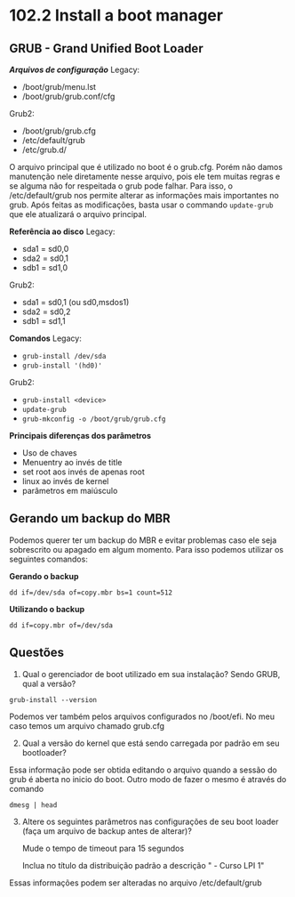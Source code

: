 # 102.2 Install a boot manager

## GRUB - Grand Unified Boot Loader

***Arquivos de configuração***
Legacy: 
- /boot/grub/menu.lst
- /boot/grub/grub.conf/cfg

Grub2:
- /boot/grub/grub.cfg
- /etc/default/grub
- /etc/grub.d/

O arquivo principal que é utilizado no boot é o grub.cfg. Porém não damos manutenção nele diretamente nesse arquivo, pois ele tem muitas regras e se alguma não for respeitada o grub pode falhar. Para isso, o /etc/default/grub nos permite alterar as informações mais importantes no grub. Após feitas as modificações, basta usar o commando ```update-grub``` que ele atualizará o arquivo principal.

**Referência ao disco**
Legacy:
- sda1 = sd0,0
- sda2 = sd0,1
- sdb1 = sd1,0

Grub2:
- sda1 = sd0,1 (ou sd0,msdos1)
- sda2 = sd0,2
- sdb1 = sd1,1

**Comandos**
Legacy:
- ```grub-install /dev/sda```
- ```grub-install '(hd0)'```

Grub2:
- ```grub-install <device>```
- ```update-grub```
- ```grub-mkconfig -o /boot/grub/grub.cfg```

**Principais diferenças dos parâmetros**
- Uso de chaves
- Menuentry ao invés de title
- set root aos invés de apenas root
- linux ao invés de kernel
- parâmetros em maiúsculo 

## Gerando um backup do MBR
Podemos querer ter um backup do MBR e evitar problemas caso ele seja sobrescrito ou apagado em algum momento. Para isso podemos utilizar os seguintes comandos:

**Gerando o backup**
```shell
dd if=/dev/sda of=copy.mbr bs=1 count=512
```

**Utilizando o backup**
```shell
dd if=copy.mbr of=/dev/sda
```

## Questões

1. Qual o gerenciador de boot utilizado em sua instalação? Sendo GRUB, qual a versão?

```shell
grub-install --version
```
Podemos ver também pelos arquivos configurados no /boot/efi. No meu caso temos um arquivo chamado grub.cfg

2. Qual a versão do kernel que está sendo carregada por padrão em seu bootloader?

Essa informação pode ser obtida editando o arquivo quando a sessão do grub é aberta no inicio do boot. Outro modo de fazer o mesmo é através do comando 
```shell
dmesg | head
```

3. Altere os seguintes parâmetros nas configurações de seu boot loader (faça um arquivo de backup antes de alterar)?

    Mude o tempo de timeout para 15 segundos

    Inclua no título da distribuição padrão a descrição " - Curso LPI 1"

Essas informações podem ser alteradas no arquivo /etc/default/grub